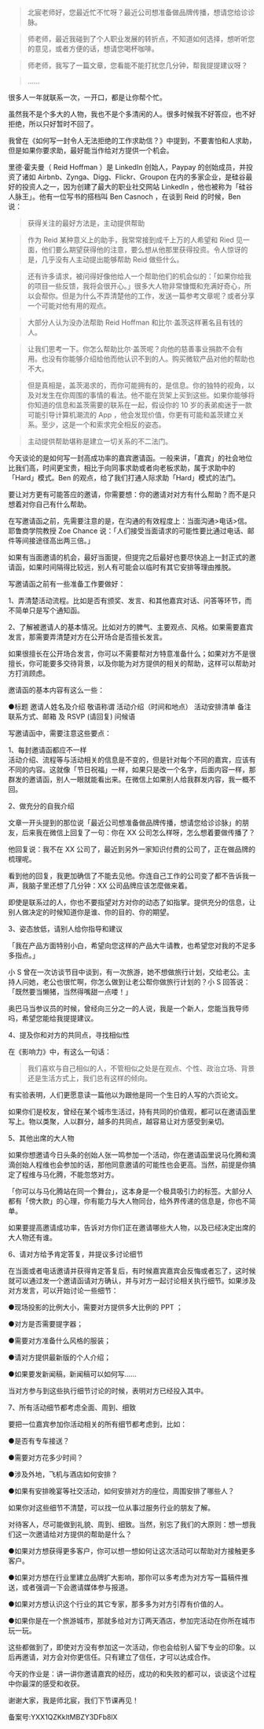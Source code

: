 > 北宸老师好，您最近忙不忙呀？最近公司想准备做品牌传播，想请您给诊诊脉。

> 师老师，最近我碰到了个人职业发展的转折点，不知道如何选择，想听听您的意见，或者方便的话，想请您喝杯咖啡。

> 师老师，我写了一篇文章，您看能不能打扰您几分钟，帮我提提建议呀？

> ……

很多人一年就联系一次，一开口，都是让你帮个忙。

虽然我不是个多大的人物，我也不是个多清闲的人。很多时候我不好答应，也不好拒绝，所以只好暂时不回了。

我曾在《如何写一封令人无法拒绝的工作求助信？》中提到，不要害怕和人求助，但是如果你要求助，最好能当作给对方提供一个机会。

里德·霍夫曼（ Reid Hoffman ）是 LinkedIn 创始人，Paypay 的创始成员，并投资了诸如 Airbnb、Zynga、Digg、Flickr、Groupon 在内的多家企业，是硅谷最好的投资人之一，因为创建了最大的职业社交网站 LinkedIn ，他也被称为「硅谷人脉王」。他有一位写书的搭档叫 Ben Casnoch ，在谈到 Reid 的时候，Ben 说：

> 获得关注的最好方法是，主动提供帮助

> 作为 Reid 某种意义上的助手，我常常接到成千上万的人希望和 Ried 见一面，他们要么期望获得他的注意，要么想从他那里获得投资。令人惊讶的是，几乎没有人主动提出能够帮助 Reid 做些什么。

> 还有许多请求，被问得好像他给人一个帮助他们的机会似的：「如果你给我的项目一些反馈，我将会很开心。」很多大人物非常慷慨和充满好奇心，所以会帮你。但是为什么不弄清楚他的工作，发送一篇参考文章呢？或者分享一个可能对他有用的观点。

> 大部分人认为没办法帮助 Reid Hoffman 和比尔·盖茨这样著名且有钱的人。

> 让我们思考一下。你怎么帮助比尔·盖茨呢？向他的慈善事业捐款不会有用。也没有你能够介绍给他而他认识不到的人。购买微软产品对他的帮助也不大。

> 但是真相是，盖茨渴求的，而你可能拥有的，是信息。你的独特的视角，以及对发生在你周围的事情的看法。他不能在货架上买到这些。如果你能够将你知道的信息和盖茨需要的联系在一起，假设你的 10 岁的表弟痴迷于一款可能引导计算机潮流的 App ，他会发现价值，你更有可能和盖茨建立关系。至少，这是一个和索求完全相反的姿态。

> 主动提供帮助堪称是建立一切关系的不二法门。

今天谈论的是如何写一封高成功率的嘉宾邀请函。一般来讲，「嘉宾」的社会地位比我们高，时间更宝贵，相比于向同事求助或者向老板求助，属于求助中的「Hard」模式。Ben 的观点，给了我们打通人际求助「Hard」模式的法门。

要让对方更有可能答应的邀请，你需要想：你的邀请对对方有什么帮助？而不是只想着对你自己有什么帮助。

在写邀请函之前，先需要注意的是，在沟通的有效程度上：当面沟通>电话>信。耶鲁商学院教授 Zoe Chance 说：「人们接受当面请求的可能性要比通过电话、邮件等间接途径高出两三倍。」

如果有当面邀请的机会，最好当面提，但提完之后最好也要尽快追上一封正式的邀请函，如果时间隔得比较远，别人有可能会以临时有其它安排等理由推脱。

写邀请函之前有一些准备工作要做好：

1、弄清楚活动流程。比如是否有颁奖、发言、和其他嘉宾对话、问答等环节，而不简单只是写个通知函。

2、了解被邀请人的基本情况。比如对方的脾气、主要观点、风格。如果需要嘉宾发言，那需要弄清楚对方在公开场合是否擅长发言。

如果很擅长在公开场合发言，你可以不需要帮对方特意准备什么；如果对方不是很擅长，你可能要多交待背景，以及你能为对方提供的相关的帮助，这样可以帮助对方打消顾虑。

邀请函的基本内容有这么一些：

●标题 邀请人姓名及介绍 敬语称谓 活动介绍（时间和地点） 活动安排清单 备注联系方式、邮箱 及 RSVP \(请回复\) 问候语

写邀请函中，需要注意这些要点：

1、每封邀请函都应不一样  
活动介绍、流程等与活动相关的信息是不变的，但是针对每个不同的嘉宾，应该有不同的内容。这就像「节日祝福」一样，如果只是改一个名字，后面内容一样，那群发的邀请函，别人一眼就能看出来。在微信上如果别人给我群发内容，我一概不回。

2、做充分的自我介绍

文章一开头提到的那位说「最近公司想准备做品牌传播，想请您给诊诊脉」的朋友，后来我在微信上回复了一句：你在 XX 公司怎么样呀，怎么想着要做传播了？

他回复说：我不在 XX 公司了，最近到另外一家知识付费的公司了，正在做品牌的梳理呢。

看到他的回复，我更加确信了不能去见他。你连自己工作的公司变了都不告诉我一声，我脑子里还想了几分钟：XX 公司品牌应该怎麼做来着。

即使是联系过的人，你也不要指望对方对你的动态了如指掌。提供充分的信息，让别人做决定的时候知道你是谁、你的目的、你的期望。

3、姿态放低，请别人给你指导和建议

「我在产品方面特别小白，希望向您这样的产品大牛请教，也希望您对我的不足多多指点。」

小 S 曾在一次访谈节目中谈到，有一次旅游，她不想做旅行计划，交给老公。主持人问她，老公也很忙啊，你怎么做到让老公帮你做旅行计划的？小 S 回答说：「既然要当懒猪，当然得嘴甜一点喽！」

奥巴马当参议员的时候，曾经向三分之一的人说，我是一个新人，您能当我导师吗，希望您能给我提提建议。

4、提及你和对方的共同点，寻找相似性

在《影响力》中，有这么一句话：

> 我们喜欢与自己相似的人，不管相似之处是在观点、个性、政治立场、背景还是生活方式上，我们总有这样的倾向。

有实验表明，人们更愿意读一篇他以为跟他是同一个生日的人写的六页论文。

如果你们是校友，曾经在某个城市生活过，持有共同的价值观，都可以在邀请函里写上。物以类聚，人以群分，越多的共同点，越容易让对方感受到亲切。

5、其他出席的大人物

如果你想邀请今日头条的创始人张一鸣参加一个活动，你在邀请函里说马化腾和滴滴创始人程维也会参加的话，那他同意邀请的可能性也会更高。当然，前提是你搞定了程维与马化腾，不能忽悠对方。

「你可以与马化腾站在同一个舞台」，这本身是一个极具吸引力的标签。大部分人都有「傍大款」的心理，你有能力与大人物同台，给外界传递的信息是，你也不简单。

如果要提高邀请成功率，告诉对方你们正在邀请哪些大人物，以及已经决定出席的大人物还有谁。

6、请对方给予肯定答复，并提议多讨论细节

在当面或者电话邀请并获得肯定答复后，有时候嘉宾嘉宾会反悔或者忘了，这时候就可以通过发一个邀请函请对方确认，并与对方一起讨论相关执行细节。如果涉及对方发言，可以开始讨论一些细节：

●现场投影的比例大小，需要对方提供多大比例的 PPT ；

●对方是否需要提字器；

●需要对方准备什么风格的服装；

●请对方提供最新版的个人介绍；

●如果要发新闻稿，新闻稿可以如何写……

当对方参与到这些执行细节讨论的时候，表明对方已经投入其中。

7、所有活动细节都考虑全面、周到、细致

要把一位嘉宾参加你活动相关的所有细节都考虑到，比如：

●是否有专车接送？

●需要对方花多少时间？

●涉及外地，飞机与酒店如何安排？

●如果有安排晚宴等社交活动，如何安排对方的座位，周围安排了哪些人？

如果你对这些细节不清楚，可以找一位从事过服务行业的朋友了解。

对待客人，尽可能做到礼貌、周到、细致。当然，别忘了我们的大原则：想一想我们这一次邀请给对方提供的帮助是什么？

●如果对方想获得更多客户，你可以想一想如何让这次活动可以帮助对方接触更多客户。

●如果对方想在行业里建立品牌扩大影响，那你可以多考虑为对方写一篇稿件推送，或者强调一下会邀请媒体参与报道。

●如果对方想认识这个行业的其它专家，那多多为对方引荐有价值的人。

●如果你是在一个旅游城市，那就多给对方订两天酒店，参加完活动在你所在城市玩一玩。

这些都做到了，即使对方没有参加这一次活动，你也会给别人留下专业的印象。以后再邀请，对方会对你更信任。只有建立了信任，才可以达成合作。

今天的作业是：讲一讲你邀请嘉宾的经历，成功的和失败的都可以，谈谈这个过程中你最深的感受和收获。

谢谢大家，我是师北宸，我们下节课再见！

备案号:YXX1QZKkltMBZY3DFb8lX